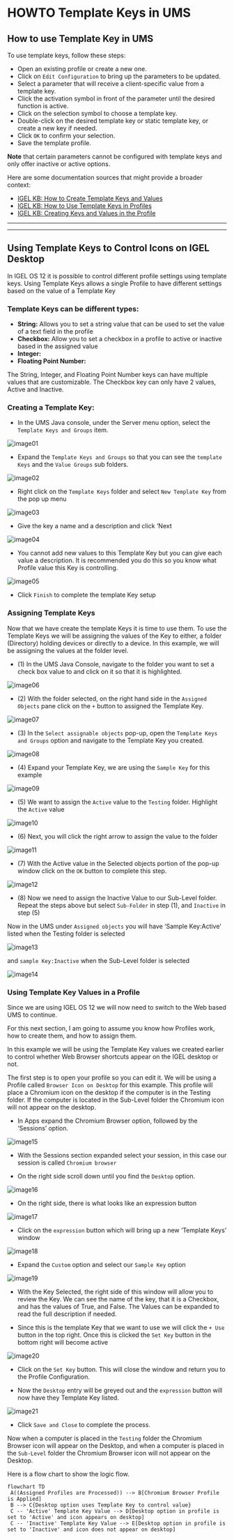 # HOWTO Template Keys in UMS

## How to use Template Key in UMS

To use template keys, follow these steps:

- Open an existing profile or create a new one.
- Click on `Edit Configuration` to bring up the parameters to be updated.
- Select a parameter that will receive a client-specific value from a template key.
- Click the activation symbol in front of the parameter until the desired function is active.
- Click on the selection symbol to choose a template key.
- Double-click on the desired template key or static template key, or create a new key if needed.
- Click `OK` to confirm your selection.
- Save the template profile.

**Note** that certain parameters cannot be configured with template keys and only offer inactive or active options.

Here are some documentation sources that might provide a broader context:

- [IGEL KB: How to Create Template Keys and Values](https://kb.igel.com/en/universal-management-suite/12.07.100/how-to-create-template-keys-and-values?utm_source=ai_search&ai_search=true)
- [IGEL KB: How to Use Template Keys in Profiles](https://kb.igel.com/en/universal-management-suite/12.07.100/how-to-use-template-keys-in-profiles?utm_source=ai_search&ai_search=true)
- [IGEL KB: Creating Keys and Values in the Profile](https://kb.igel.com/en/universal-management-suite/12.07.100/creating-keys-and-values-in-the-profile?utm_source=ai_search&ai_search=true)

-----

-----

## Using Template Keys to Control Icons on IGEL Desktop

In IGEL OS 12 it is possible to control different profile settings using template keys. Using Template Keys allows a single Profile to have different settings based on the value of a Template Key

### Template Keys can be different types:

- **String:** Allows you to set a string value that can be used to set the value of a text field in the profile
- **Checkbox:** Allow you to set a checkbox in a profile to active or inactive based in the assigned value
- **Integer:**
- **Floating Point Number:**

The String, Integer, and Floating Point Number keys can have multiple values that are customizable. The Checkbox key can only have 2 values, Active and Inactive.

### Creating a Template Key:

- In the UMS Java console, under the Server menu option, select the `Template Keys and Groups` item.

![image01](Images/HOWTO-Template-Keys-01.png)

- Expand the `Template Keys and Groups` so that you can see the `template Keys` and the `Value Groups` sub folders.

![image02](Images/HOWTO-Template-Keys-02.png)

- Right click on the `Template Keys` folder and select `New Template Key` from the pop up menu 

![image03](Images/HOWTO-Template-Keys-03.png)

- Give the key a name and a description and click ‘Next 

![image04](Images/HOWTO-Template-Keys-04.png)

- You cannot add new values to this Template Key but you can give each value a description. It is recommended you do this so you know what Profile value this Key is controlling. 

![image05](Images/HOWTO-Template-Keys-05.png)

- Click `Finish` to complete the template Key setup
 
### Assigning Template Keys

Now that we have create the template Keys it is time to use them. To use the Template Keys we will be assigning the values of the Key to either, a folder (Directory) holding devices or directly to a device. In this example, we will be assigning the values at the folder level.

- (1) In the UMS Java Console, navigate to the folder you want to set a check box value to and click on it so that it is highlighted.

![image06](Images/HOWTO-Template-Keys-06.png)
 
- (2) With the folder selected, on the right hand side in the `Assigned Objects` pane click on the `+` button to assigned the Template Key. 

![image07](Images/HOWTO-Template-Keys-07.png)

- (3) In the `Select assignable objects` pop-up, open the `Template Keys and Groups` option and navigate to the Template Key you created.

![image08](Images/HOWTO-Template-Keys-08.png)
 
- (4) Expand your Template Key, we are using the `Sample Key` for this example 

![image09](Images/HOWTO-Template-Keys-09.png)

- (5) We want to assign the `Active` value to the `Testing` folder. Highlight the `Active` value  

![image10](Images/HOWTO-Template-Keys-10.png)

- (6) Next, you will click the right arrow to assign the value to the folder 

![image11](Images/HOWTO-Template-Keys-11.png)

- (7) With the Active value in the Selected objects portion of the pop-up window click on the `OK` button to complete this step. 

![image12](Images/HOWTO-Template-Keys-12.png)

- (8) Now we need to assign the Inactive Value to our Sub-Level folder. Repeat the steps above but select `Sub-Folder` in step (1), and `Inactive` in step (5)

Now in the UMS under `Assigned objects` you will have ‘Sample Key:Active’ listed when the Testing folder is selected 

![image13](Images/HOWTO-Template-Keys-13.png)
 
and `sample Key:Inactive` when the Sub-Level folder is selected

![image14](Images/HOWTO-Template-Keys-14.png)
 
### Using Template Key Values in a Profile

Since we are using IGEL OS 12 we will now need to switch to the Web based UMS to continue.

For this next section, I am going to assume you know how Profiles work, how to create them, and how to assign them.

In this example we will be using the Template Key values we created earlier to control whether Web Browser shortcuts appear on the IGEL desktop or not.

The first step is to open your profile so you can edit it. We will be using a Profile called `Browser Icon on Desktop` for this example. This profile will place a Chromium icon on the desktop if the computer is in the Testing folder. If the computer is located in the Sub-Level folder the Chromium icon will not appear on the desktop.

- In Apps expand the Chromium Browser option, followed by the ‘Sessions’ option. 

![image15](Images/HOWTO-Template-Keys-15.png)

- With the Sessions section expanded select your session, in this case our session is called `Chromium browser` 

- On the right side scroll down until you find the `Desktop` option. 

![image16](Images/HOWTO-Template-Keys-16.png)

- On the right side, there is what looks like an expression button  

![image17](Images/HOWTO-Template-Keys-17.png)

- Click on the `expression` button which will bring up a new ‘Template Keys’ window 

![image18](Images/HOWTO-Template-Keys-18.png)

- Expand the `Custom` option and select our `Sample Key` option 

![image19](Images/HOWTO-Template-Keys-19.png)

- With the Key Selected, the right side of this window will allow you to review the Key. We can see the name of the key, that it is a Checkbox, and has the values of True, and False. The Values can be expanded to read the full description if needed.

- Since this is the template Key that we want to use we will click the `+ Use` button in the top right. Once this is clicked the `Set Key` button in the bottom right will become active 

![image20](Images/HOWTO-Template-Keys-20.png)

- Click on the `Set Key` button. This will close the window and return you to the Profile Configuration.

- Now the `Desktop` entry will be greyed out and the `expression` button will now have they Template Key listed. 

![image21](Images/HOWTO-Template-Keys-21.png)

- Click `Save and Close` to complete the process.

Now when a computer is placed in the `Testing` folder the Chromium Browser icon will appear on the Desktop, and when a computer is placed in the `Sub-Level` folder the Chromium Browser icon will not appear on the Desktop.

Here is a flow chart to show the logic flow.

<!---
This is a comment section
![image22](Images/HOWTO-Template-Keys-22.png)
-->
 
```mermaid
flowchart TD
 A((Assigned Profiles are Processed)) --> B[Chromium Browser Profile is Applied]
 B --> C{Desktop option uses Template Key to control value}
 C -- 'Active' Template Key Value --> D[Desktop option in profile is set to 'Active' and icon appears on desktop]
 C -- 'Inactive' Template Key Value --> E[Desktop option in profile is set to 'Inactive' and icon does not appear on desktop]
```
